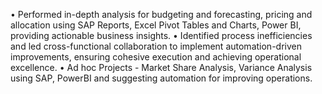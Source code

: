 • Performed in-depth analysis for budgeting and forecasting, pricing and allocation using SAP Reports, Excel Pivot Tables and Charts, Power BI, providing actionable business insights.
• Identified process inefficiencies and led cross-functional collaboration to implement automation-driven improvements, ensuring cohesive execution and achieving operational excellence.
• Ad hoc Projects - Market Share Analysis, Variance Analysis using SAP, PowerBI and suggesting automation for improving operations.
